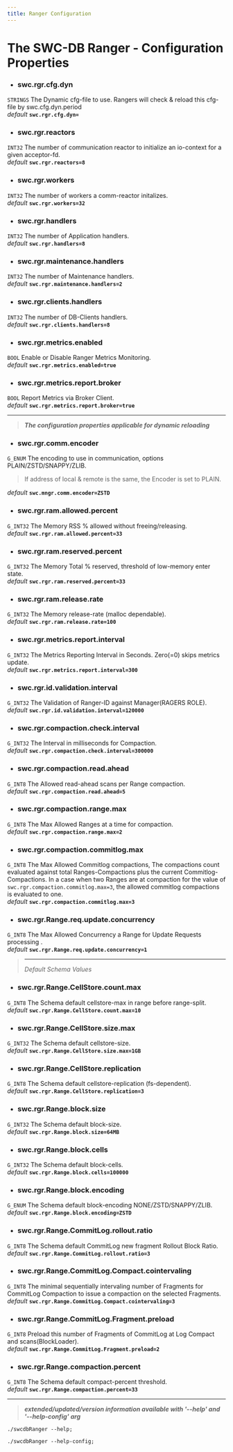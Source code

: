 ```yaml
---
title: Ranger Configuration
---
```




# The SWC-DB Ranger - Configuration Properties



* ### swc.rgr.cfg.dyn
```STRINGS```
The Dynamic cfg-file to use. Rangers will check & reload this cfg-file by swc.cfg.dyn.period \
_default_ **```swc.rgr.cfg.dyn=```**

* ### swc.rgr.reactors
```INT32```
The number of communication reactor to initialize an io-context for a given acceptor-fd. \
_default_ **```swc.rgr.reactors=8```**

* ### swc.rgr.workers
```INT32```
The number of workers a comm-reactor initalizes. \
_default_ **```swc.rgr.workers=32```**

* ### swc.rgr.handlers
```INT32```
The number of Application handlers. \
_default_ **```swc.rgr.handlers=8```**


* ### swc.rgr.maintenance.handlers
```INT32```
The number of Maintenance handlers. \
_default_ **```swc.rgr.maintenance.handlers=2```**


* ### swc.rgr.clients.handlers
```INT32```
The number of DB-Clients handlers. \
_default_ **```swc.rgr.clients.handlers=8```**

* ### swc.rgr.metrics.enabled
```BOOL```
Enable or Disable Ranger Metrics Monitoring. \
_default_ **```swc.rgr.metrics.enabled=true```**

* ### swc.rgr.metrics.report.broker
```BOOL```
Report Metrics via Broker Client. \
_default_ **```swc.rgr.metrics.report.broker=true```**


***

 > **_The configuration properties applicable for dynamic reloading_**

* ### swc.rgr.comm.encoder
```G_ENUM```
The encoding to use in communication, options PLAIN/ZSTD/SNAPPY/ZLIB.
> If address of local & remote is the same, the Encoder is set to PLAIN.

  _default_ **```swc.mngr.comm.encoder=ZSTD```**

* ### swc.rgr.ram.allowed.percent
```G_INT32```
The Memory RSS % allowed without freeing/releasing. \
_default_ **```swc.rgr.ram.allowed.percent=33```**

* ### swc.rgr.ram.reserved.percent
```G_INT32```
The Memory Total % reserved, threshold of low-memory enter state. \
_default_ **```swc.rgr.ram.reserved.percent=33```**

* ### swc.rgr.ram.release.rate
```G_INT32```
The Memory release-rate (malloc dependable). \
_default_ **```swc.rgr.ram.release.rate=100```**

* ### swc.rgr.metrics.report.interval
```G_INT32```
The Metrics Reporting Interval in Seconds. Zero(=0) skips metrics update.\
_default_ **```swc.rgr.metrics.report.interval=300```**

* ### swc.rgr.id.validation.interval
```G_INT32```
The Validation of Ranger-ID against Manager(RAGERS ROLE). \
_default_ **```swc.rgr.id.validation.interval=120000```**

* ### swc.rgr.compaction.check.interval
```G_INT32```
The Interval in milliseconds for Compaction. \
_default_ **```swc.rgr.compaction.check.interval=300000```**

* ### swc.rgr.compaction.read.ahead
```G_INT8```
The Allowed read-ahead scans per Range compaction. \
_default_ **```swc.rgr.compaction.read.ahead=5```**

* ### swc.rgr.compaction.range.max
```G_INT8```
The Max Allowed Ranges at a time for compaction. \
_default_ **```swc.rgr.compaction.range.max=2```**

* ### swc.rgr.compaction.commitlog.max
```G_INT8```
The Max Allowed Commitlog compactions, The compactions count evaluated against total Ranges-Compactions plus the current Commitlog-Compactions. In a case when two Ranges are at compaction for the value of `swc.rgr.compaction.commitlog.max=3`, the allowed commitlog compactions is evaluated to one. \
_default_ **```swc.rgr.compaction.commitlog.max=3```**

* ### swc.rgr.Range.req.update.concurrency
```G_INT8```
The Max Allowed Concurrency a Range for Update Requests processing . \
_default_ **```swc.rgr.Range.req.update.concurrency=1```**

  > ***
  > _Default Schema Values_

* ### swc.rgr.Range.CellStore.count.max
```G_INT8```
The Schema default cellstore-max in range before range-split. \
_default_ **```swc.rgr.Range.CellStore.count.max=10```**


* ### swc.rgr.Range.CellStore.size.max
```G_INT32```
The Schema default cellstore-size. \
_default_ **```swc.rgr.Range.CellStore.size.max=1GB```**

* ### swc.rgr.Range.CellStore.replication
```G_INT8```
The Schema default cellstore-replication (fs-dependent). \
_default_ **```swc.rgr.Range.CellStore.replication=3```**

* ### swc.rgr.Range.block.size
```G_INT32```
The Schema default block-size. \
_default_ **```swc.rgr.Range.block.size=64MB```**

* ### swc.rgr.Range.block.cells
```G_INT32```
The Schema default block-cells. \
_default_ **```swc.rgr.Range.block.cells=100000```**

* ### swc.rgr.Range.block.encoding
```G_ENUM```
The Schema default block-encoding NONE/ZSTD/SNAPPY/ZLIB. \
_default_ **```swc.rgr.Range.block.encoding=ZSTD```**

* ### swc.rgr.Range.CommitLog.rollout.ratio
```G_INT8```
The Schema default CommitLog new fragment Rollout Block Ratio. \
_default_ **```swc.rgr.Range.CommitLog.rollout.ratio=3```**

* ### swc.rgr.Range.CommitLog.Compact.cointervaling
```G_INT8```
The minimal sequentially intervaling number of Fragments for CommitLog Compaction to issue a compaction on the selected Fragments. \
_default_ **```swc.rgr.Range.CommitLog.Compact.cointervaling=3```**

* ### swc.rgr.Range.CommitLog.Fragment.preload
```G_INT8```
Preload this number of Fragments of CommitLog at Log Compact and scans(BlockLoader). \
_default_ **```swc.rgr.Range.CommitLog.Fragment.preload=2```**

* ### swc.rgr.Range.compaction.percent
```G_INT8```
The Schema default compact-percent threshold. \
_default_ **```swc.rgr.Range.compaction.percent=33```**



***

 > _**extended/updated/version information available with '--help' and '--help-config' arg**_

```
./swcdbRanger --help;
```

```
./swcdbRanger --help-config;
```
